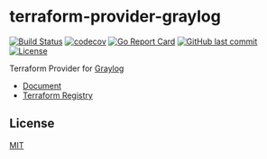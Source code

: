 # terraform-provider-graylog

[![Build Status](https://github.com/terraform-provider-graylog/terraform-provider-graylog/workflows/CI/badge.svg)](https://github.com/terraform-provider-graylog/terraform-provider-graylog/actions)
[![codecov](https://codecov.io/gh/terraform-provider-graylog/terraform-provider-graylog/branch/master/graph/badge.svg)](https://codecov.io/gh/terraform-provider-graylog/terraform-provider-graylog)
[![Go Report Card](https://goreportcard.com/badge/github.com/terraform-provider-graylog/terraform-provider-graylog)](https://goreportcard.com/report/github.com/terraform-provider-graylog/terraform-provider-graylog)
[![GitHub last commit](https://img.shields.io/github/last-commit/terraform-provider-graylog/terraform-provider-graylog.svg)](https://github.com/terraform-provider-graylog/terraform-provider-graylog)
[![License](http://img.shields.io/badge/license-mit-blue.svg?style=flat-square)](https://raw.githubusercontent.com/terraform-provider-graylog/terraform-provider-graylog/master/LICENSE)

Terraform Provider for [Graylog](https://docs.graylog.org/)

- [Document](https://registry.terraform.io/providers/terraform-provider-graylog/graylog/latest/docs)
- [Terraform Registry](https://registry.terraform.io/providers/terraform-provider-graylog/graylog/latest/docs)
 
## License

[MIT](LICENSE)
